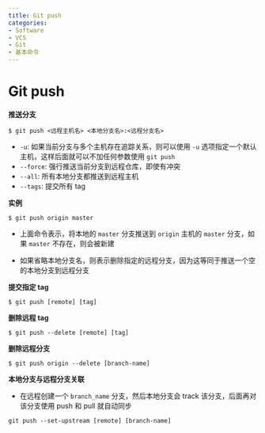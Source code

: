 ```yaml
---
title: Git push
categories:
- Software
- VCS
- Git
- 基本命令
---
```

# Git push

**推送分支**

```shell
$ git push <远程主机名> <本地分支名>:<远程分支名>
```

- `-u`: 如果当前分支与多个主机存在追踪关系，则可以使用 `-u` 选项指定一个默认主机，这样后面就可以不加任何参数使用 `git push`
- `--force`: 强行推送当前分支到远程仓库，即使有冲突
- `--all`: 所有本地分支都推送到远程主机
- `--tags`: 提交所有 tag

**实例**

```shell
$ git push origin master
```

- 上面命令表示，将本地的 `master` 分支推送到 `origin` 主机的 `master` 分支，如果 `master` 不存在，则会被新建

- 如果省略本地分支名，则表示删除指定的远程分支，因为这等同于推送一个空的本地分支到远程分支

**提交指定 tag**

```shell
$ git push [remote] [tag]
```

**删除远程 tag**

```shell
$ git push --delete [remote] [tag]
```

**删除远程分支**

```shell
$ git push origin --delete [branch-name]
```

**本地分支与远程分支关联**

- 在远程创建一个 `branch_name` 分支，然后本地分支会 track 该分支，后面再对该分支使用 push 和 pull 就自动同步

```shell
git push --set-upstream [remote] [branch-name]
```



